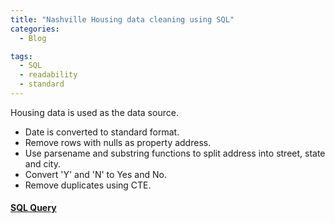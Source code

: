 ```yaml
---
title: "Nashville Housing data cleaning using SQL"
categories:
  - Blog

tags:
  - SQL
  - readability
  - standard
---
```


Housing data is used as the data source.
- Date is converted to standard format.
- Remove rows with nulls as property address.
- Use parsename and substring functions to split address into street, state and city.
- Convert 'Y' and 'N' to Yes and No.
- Remove duplicates using CTE.

#### [SQL Query](https://github.com/dev7150/DataCleaningSQL)



